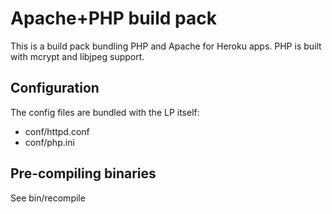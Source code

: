 Apache+PHP build pack
========================

This is a build pack bundling PHP and Apache for Heroku apps.
PHP is built with mcrypt and libjpeg support.

Configuration
-------------

The config files are bundled with the LP itself:

* conf/httpd.conf
* conf/php.ini


Pre-compiling binaries
----------------------

See bin/recompile
